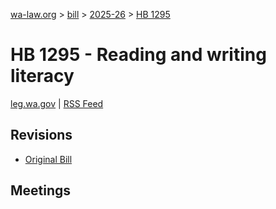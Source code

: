 [wa-law.org](/) > [bill](/bill/) > [2025-26](/bill/2025-26/) > [HB 1295](/bill/2025-26/hb/1295/)

# HB 1295 - Reading and writing literacy
[leg.wa.gov](https://app.leg.wa.gov/billsummary?BillNumber=1295&Year=2025&Initiative=false) | [RSS Feed](./rss.xml)

## Revisions
* [Original Bill](1/)

## Meetings